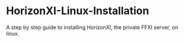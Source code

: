 # HorizonXI-Linux-Installation
A step by step guide to installing HorizonXI, the private FFXI server, on linux.
